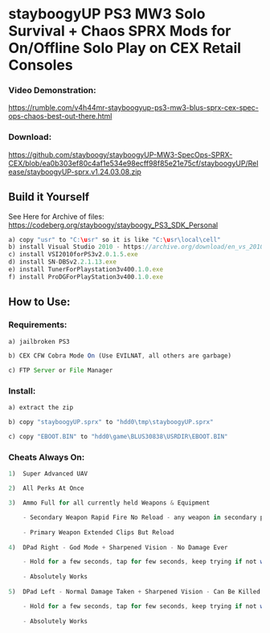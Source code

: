 # stayboogyUP PS3 MW3 Solo Survival + Chaos SPRX Mods for On/Offline Solo Play on CEX Retail Consoles


### Video Demonstration:

https://rumble.com/v4h44mr-stayboogyup-ps3-mw3-blus-sprx-cex-spec-ops-chaos-best-out-there.html


### Download:  

https://github.com/stayboogy/stayboogyUP-MW3-SpecOps-SPRX-CEX/blob/ea0b303ef80c4af1e534e98ecff98f85e21e75cf/stayboogyUP/Release/stayboogyUP-sprx.v1.24.03.08.zip


## Build it Yourself

See Here for Archive of files: https://codeberg.org/stayboogy/stayboogy_PS3_SDK_Personal

```javascript
a) copy "usr" to "C:\usr" so it is like "C:\usr\local\cell"
b) install Visual Studio 2010 - https://archive.org/download/en_vs_2010_ult/SW_DVD9_VS_Ultimate_2010_English_Core_MLF_X16-76630.ISO
c) install VSI2010forPS3v2.0.1.5.exe
d) install SN-DBSv2.2.1.13.exe
e) install TunerForPlaystation3v400.1.0.exe
f) install ProDGForPlayStation3v400.1.0.exe

```


## How to Use:


### Requirements: 

```javascript
a) jailbroken PS3

b) CEX CFW Cobra Mode On (Use EVILNAT, all others are garbage) 

c) FTP Server or File Manager
```

### Install:  

```javascript
a) extract the zip

b) copy "stayboogyUP.sprx" to "hdd0\tmp\stayboogyUP.sprx"

c) copy "EBOOT.BIN" to "hdd0\game\BLUS30838\USRDIR\EBOOT.BIN"
```

### Cheats Always On:

```javascript
1)  Super Advanced UAV

2)  All Perks At Once

3)  Ammo Full for all currently held Weapons & Equipment

    - Secondary Weapon Rapid Fire No Reload - any weapon in secondary position - even RPG
    
    - Primary Weapon Extended Clips But Reload
	
4)  DPad Right - God Mode + Sharpened Vision - No Damage Ever

    - Hold for a few seconds, tap for few seconds, keep trying if not working (see video for help)
    
    - Absolutely Works
    
5)  DPad Left - Normal Damage Taken + Sharpened Vision - Can Be Killed Again

    - Hold for a few seconds, tap for few seconds, keep trying if not working (see video for help)
    
    - Absolutely Works
 ```

